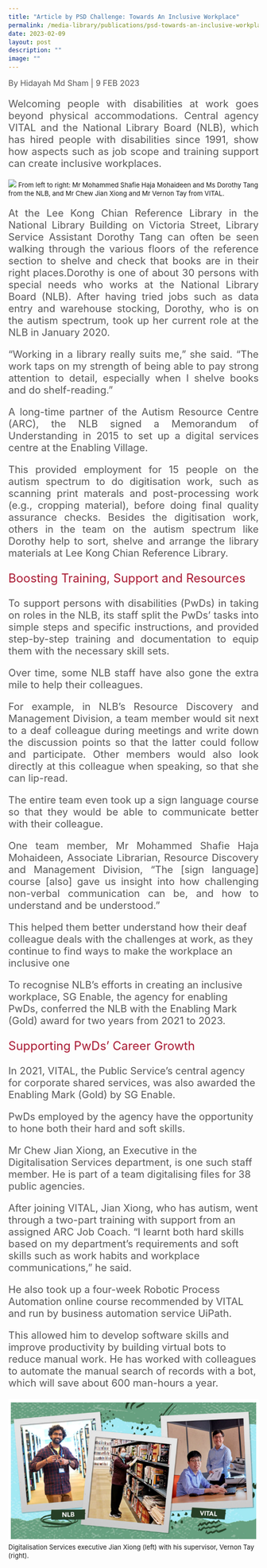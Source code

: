 ```yaml
---
title: "Article by PSD Challenge: Towards An Inclusive Workplace"
permalink: /media-library/publications/psd-towards-an-inclusive-workplace/
date: 2023-02-09
layout: post
description: ""
image: ""
---
```

<div style="font-size: 16px;color:#585858;text-align:justify;">
By Hidayah Md Sham | 9 FEB 2023</div>

<p style="font-size: 20px;color:#585858;text-align:justify;">
Welcoming people with disabilities at work goes beyond physical accommodations. Central agency VITAL and the National Library Board (NLB), which has hired people with disabilities since 1991, show how aspects such as job scope and training support can create inclusive workplaces.</p>

<img src="/images/Media/210223\_01.png"/>
<font size="-1">From left to right: Mr Mohammed Shafie Haja Mohaideen and Ms Dorothy Tang from the NLB, and Mr Chew Jian Xiong and Mr Vernon Tay from VITAL.</font>

<p style="font-size: 20px;color:#585858;text-align:justify;">
At the Lee Kong Chian Reference Library in the National Library Building on Victoria Street, Library Service Assistant Dorothy Tang can often be seen walking through the various floors of the reference section to shelve and check that books are in their right places.Dorothy is one of about 30 persons with special needs who works at the National Library Board (NLB).
After having tried jobs such as data entry and warehouse stocking, Dorothy, who is on the autism spectrum, took up her current role at the NLB in January 2020.</p>

<p style="font-size: 20px;color:#585858;text-align:justify;">“Working in a library really suits me,” she said. “The work taps on my strength of being able to pay strong attention to detail, especially when I shelve books and do shelf-reading.”</p>

<p style="font-size: 20px;color:#585858;text-align:justify;">A long-time partner of the Autism Resource Centre (ARC), the NLB signed a Memorandum of Understanding in 2015 to set up a digital services centre at the Enabling Village.</p>

<p style="font-size: 20px;color:#585858;text-align:justify;">This provided employment for 15 people on the autism spectrum to do digitisation work, such as scanning print materals and post-processing work (e.g., cropping material), before doing final quality assurance checks.
Besides the digitisation work, others in the team on the autism spectrum like Dorothy help to sort, shelve and arrange the library materials at Lee Kong Chian Reference Library.</p>

<p style="font-size: 24px;color:#a91932;text-align:justify;">
Boosting Training, Support and Resources</p>

<p style="font-size: 20px;color:#585858;text-align:justify;">
To support persons with disabilities (PwDs) in taking on roles in the NLB, its staff split the PwDs’ tasks into simple steps and specific instructions, and provided step-by-step training and documentation to equip them with the necessary skill sets.</p>

<p style="font-size: 20px;color:#585858;text-align:justify;">Over time, some NLB staff have also gone the extra mile to help their colleagues.</p>

<p style="font-size: 20px;color:#585858;text-align:justify;">For example, in NLB’s Resource Discovery and Management Division, a team member would sit next to a deaf colleague during meetings and write down the discussion points so that the latter could follow and participate. Other members would also look directly at this colleague when speaking, so that she can lip-read.</p>

<p style="font-size: 20px;color:#585858;text-align:justify;">The entire team even took up a sign language course so that they would be able to communicate better with their colleague.</p>

<p style="font-size: 20px;color:#585858;text-align:justify;">One team member, Mr Mohammed Shafie Haja Mohaideen, Associate Librarian, Resource Discovery and Management Division, “The [sign language] course [also] gave us insight into how challenging non-verbal communication can be, and how to understand and be understood.”</p>

<p style="font-size: 20px;color:#585858;text align:justify;">This helped them better understand how their deaf colleague deals with the challenges at work, as they continue to find ways to make the workplace an inclusive one</p>

<p style="font-size: 20px;color:#585858;text align:justify;">To recognise NLB’s efforts in creating an inclusive workplace, SG Enable, the agency for enabling PwDs, conferred the NLB with the Enabling Mark (Gold) award for two years from 2021 to 2023.</p>

<p style="font-size: 24px;color:#a91932;text-align:justify;"> Supporting PwDs’ Career Growth</p>

<p style="font-size: 20px;color:#585858;text align:justify;">In 2021, VITAL, the Public Service’s central agency for corporate shared services, was also awarded the Enabling Mark (Gold) by SG Enable.</p>

<p style="font-size: 20px;color:#585858;text align:justify;">PwDs employed by the agency have the opportunity to hone both their hard and soft skills.</p>

<p style="font-size: 20px;color:#585858;text align:justify;">Mr Chew Jian Xiong, an Executive in the Digitalisation Services department, is one such staff member. He is part of a team digitalising files for 38 public agencies.
</p>

<p style="font-size: 20px;color:#585858;text align:justify;">After joining VITAL, Jian Xiong, who has autism, went through a two-part training with support from an assigned ARC Job Coach. “I learnt both hard skills based on my department’s requirements and soft skills such as work habits and workplace communications,” he said.</p>

<p style="font-size: 20px;color:#585858;text align:justify;">He also took up a four-week Robotic Process Automation online course recommended by VITAL and run by business automation service UiPath.</p>

<p style="font-size: 20px;color:#585858;text align:justify;">This allowed him to develop software skills and improve productivity by building virtual bots to reduce manual work. He has worked with colleagues to automate the manual search of records with a bot, which will save about 600 man-hours a year.</p>

<img src="/images/Media/210223_01.png">
<font size="-1">Digitalisation Services executive Jian Xiong (left) with his supervisor, Vernon Tay (right).</font>